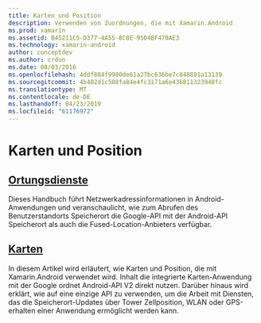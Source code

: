 ```yaml
---
title: Karten und Position
description: Verwenden von Zuordnungen, die mit Xamarin.Android
ms.prod: xamarin
ms.assetid: B45211C5-D377-4A55-8C8E-95D4BF470AE3
ms.technology: xamarin-android
author: conceptdev
ms.author: crdun
ms.date: 08/03/2016
ms.openlocfilehash: 4ddf884f9980de61a27bc636be7c848881a13139
ms.sourcegitcommit: 4b402d1c508fa84e4fc3171a6e43b811323948fc
ms.translationtype: MT
ms.contentlocale: de-DE
ms.lasthandoff: 04/23/2019
ms.locfileid: "61176972"
---
```

# <a name="maps-and-location"></a>Karten und Position


##  <a name="location-servicesandroidplatformmaps-and-locationlocationmd"></a>[Ortungsdienste](~/android/platform/maps-and-location/location.md)

Dieses Handbuch führt Netzwerkadressinformationen in Android-Anwendungen und veranschaulicht, wie zum Abrufen des Benutzerstandorts Speicherort die Google-API mit der Android-API Speicherort als auch die Fused-Location-Anbieters verfügbar.


##  <a name="mapsandroidplatformmaps-and-locationmapsindexmd"></a>[Karten](~/android/platform/maps-and-location/maps/index.md)

In diesem Artikel wird erläutert, wie Karten und Position, die mit Xamarin.Android verwendet wird. Inhalt die integrierte Karten-Anwendung mit der Google ordnet Android-API V2 direkt nutzen. Darüber hinaus wird erklärt, wie auf eine einzige API zu verwenden, um die Arbeit mit Diensten, das die Speicherort-Updates über Tower Zellposition, WLAN oder GPS-erhalten einer Anwendung ermöglicht werden kann.

